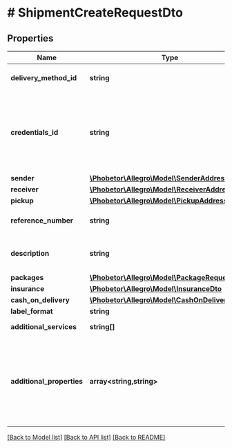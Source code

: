# # ShipmentCreateRequestDto

## Properties

Name | Type | Description | Notes
------------ | ------------- | ------------- | -------------
**delivery_method_id** | **string** | Id of delivery method, chosen by buyer in order. |
**credentials_id** | **string** | ID of merchant agreement, registered in WZA. Value should be read from /shipment-management/delivery-services. For Allegro Standard methods, this field should be null. | [optional]
**sender** | [**\Phobetor\Allegro\Model\SenderAddressDto**](SenderAddressDto.md) |  |
**receiver** | [**\Phobetor\Allegro\Model\ReceiverAddressDto**](ReceiverAddressDto.md) |  |
**pickup** | [**\Phobetor\Allegro\Model\PickupAddressDto**](PickupAddressDto.md) |  | [optional]
**reference_number** | **string** | Shipment identifier in own system. Example: &#x60;Ordering number&#x60;. | [optional]
**description** | **string** | Shipment description. It is recommended to use the &#x60;textOnLabel&#x60; field instead. | [optional]
**packages** | [**\Phobetor\Allegro\Model\PackageRequestDto[]**](PackageRequestDto.md) |  |
**insurance** | [**\Phobetor\Allegro\Model\InsuranceDto**](InsuranceDto.md) |  | [optional]
**cash_on_delivery** | [**\Phobetor\Allegro\Model\CashOnDeliveryDto**](CashOnDeliveryDto.md) |  | [optional]
**label_format** | **string** | Label file format. | [optional]
**additional_services** | **string[]** | List of additional services. | [optional]
**additional_properties** | **array<string,string>** | Key-Value map defining non-standard, carrier specific features. List of the supported properties is located as sub-resource in /shipment-management/delivery-services. | [optional]

[[Back to Model list]](../../README.md#models) [[Back to API list]](../../README.md#endpoints) [[Back to README]](../../README.md)
